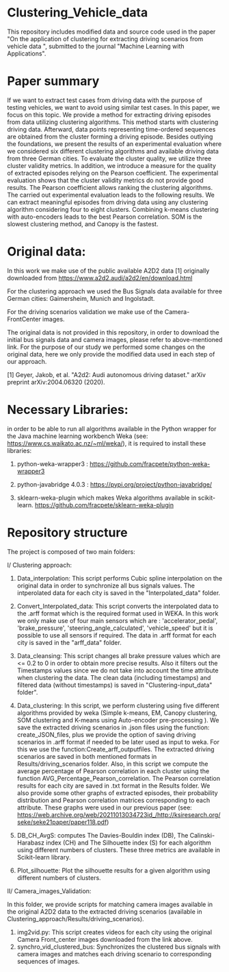 # Clustering_Vehicle_data

This repository includes modified data and source code used in the paper "On the application of clustering for extracting driving scenarios from vehicle data
",  submitted to the journal "Machine Learning with Applications".

# Paper summary
If we want to extract test cases from driving data with the purpose of testing vehicles, we want to avoid using similar test cases. In this paper, we focus on this topic. We provide a method for extracting driving episodes from data utilizing clustering algorithms. This method starts with clustering driving data. Afterward, data points representing time-ordered sequences
are obtained from the cluster forming a driving episode. Besides outlying the foundations, we present the results of an experimental evaluation where we considered six different clustering algorithms and available driving data from three German cities. To evaluate the cluster quality, we utilize three cluster validity metrics. In addition, we introduce a measure for the quality of extracted episodes relying on the Pearson coefficient. The experimental evaluation shows that the cluster validity metrics do not provide good results. The Pearson coefficient allows ranking the clustering algorithms. The carried out experimental evaluation leads to the following results. We can extract meaningful episodes from driving data using any clustering algorithm considering four to eight clusters. Combining k-means clustering with auto-encoders leads to the best Pearson correlation. SOM is the slowest clustering method, and Canopy is the fastest.

# Original data:
In this work we make use of the public available A2D2 data [1]  originally downloaded from https://www.a2d2.audi/a2d2/en/download.html

For the clustering approach we used the Bus Signals data available for three German cities: Gaimersheim, Munich and Ingolstadt. 

For the driving scenarios validation we make use of the Camera-FrontCenter images.

The original data is not provided in this repository, in order to download the initial bus signals data and camera images, please refer to above-mentioned link.
For the purpose of our study we performed some changes on the original data, here we only provide the modified data used in each step of our approach.  

[1] Geyer, Jakob, et al. "A2d2: Audi autonomous driving dataset." arXiv preprint arXiv:2004.06320 (2020).

# Necessary Libraries:
in order to be able to run all algorithms available in the Python wrapper for the Java machine learning workbench Weka (see: https://www.cs.waikato.ac.nz/~ml/weka/), it is required to install these libraries:  
 
1. python-weka-wrapper3 : https://github.com/fracpete/python-weka-wrapper3

2. python-javabridge 4.0.3 : https://pypi.org/project/python-javabridge/

3. sklearn-weka-plugin  which makes Weka algorithms available in scikit-learn. https://github.com/fracpete/sklearn-weka-plugin


# Repository structure
The project is composed of two main folders:

I/ Clustering approach:

   1. Data_interpolation: This script performs Cubic spline interpolation on the original data in order to synchronize all bus signals values. The intperolated data for each city  is saved in the  "Interpolated_data" folder.

   2. Convert_Interpolated_data: This script converts the interpolated data to the .arff format which is the required format used in WEKA.
   In this work we only make use of four main sensors which are : 'accelerator_pedal', 'brake_pressure', 'steering_angle_calculated', 'vehicle_speed' but it is possible to use all sensors if required. The data in .arff format for each city is saved in the "arff_data" folder.  
   3. Data_cleansing: This script changes all brake pressure values which are <= 0.2 to 0 in order to obtain  more precise results. Also it filters out the Timestamps values since we do not take into account the time attribute when clustering the data. The clean data (including timestamps) and filtered data (without timestamps) is saved in "Clustering-input_data" folder".
   4. Data_clustering: In this script, we perform clustering using five different algorithms provided by weka (Simple k-means, EM, Canopy clustering, SOM clustering and K-means using Auto-encoder pre-processing ). We save the extracted driving scenarios in .json files using the function: create_JSON_files, plus we provide the option of saving driving scenarios in .arff format if needed to be later used as input to weka. For this we use the function:Create_arff_outputfiles. The extracted driving scenarios are saved in both mentioned formats in  Results/driving_scenarios folder.  Also, in this script we compute the average percentage of Pearson correlation in each cluster using the function AVG_Percentage_Pearson_correlation. The Pearson correlation results  for each city are saved in .txt format in the Results folder. We also provide some other graphs of extracted episodes, their probability distribution and Pearson correlation matrices corresponding to each attribute. These graphs were used in our previous paper (see: https://web.archive.org/web/20211013034723id_/http://ksiresearch.org/seke/seke21paper/paper118.pdf)    
   5. DB_CH_AvgS:  computes The Davies-Bouldin index (DB), The Calinski-Harabasz index (CH) and The Silhouette index (S) for each algorithm using different numbers of clusters. These three metrics are available in Scikit-learn library. 
   6. Plot_silhouette: Plot the silhouette results for a given algorithm using different numbers of clusters.


II/ Camera_images_Validation:

In this folder, we provide scripts for matching camera images available in  the original A2D2 data to the extracted driving scenarios (available in Clustering_approach/Results/driving_scenarios). 
 1. img2vid.py: This script creates videos for each city using the original Camera Front_center images downloaded from the link above.  
 2. synchro_vid_clustered_bus: Synchronizes the clustered bus signals with camera images and matches each driving scenario  to corresponding sequences of images.
    

